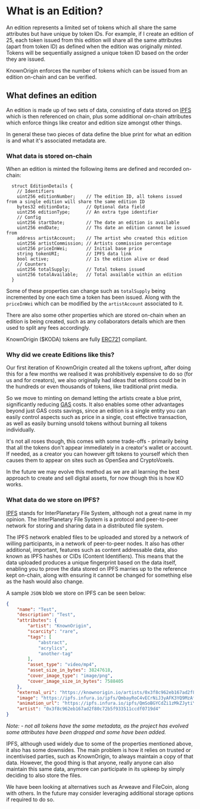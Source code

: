 # What is an Edition?

An edition represents a limited set of tokens which all share the same attributes but have unique by token IDs. 
For example, if I create an edition of 25, each token issued from this edition will share all the same attributes (apart from token ID)
as defined when the edition was originally *minted*. Tokens will be sequentially assigned a unique token ID 
based on the order they are issued.

KnownOrigin enforces the number of tokens which can be issued from an edition on-chain and can be verified. 

## What defines an edition

An edition is made up of two sets of data, consisting of data stored on [IPFS](https://ipfs.io/) which is then referenced on chain, 
plus some additional on-chain attributes which enforce things like creator and edition size amongst other things.

In general these two pieces of data define the blue print for what an edition is and what it's associated metadata are.

### What data is stored on-chain

When an edition is minted the following items are defined and recorded on-chain:

```solidity
  struct EditionDetails {
    // Identifiers
    uint256 editionNumber;    // The edition ID, all tokens issued from a single edition will share the same edition ID
    bytes32 editionData;      // Optional data field
    uint256 editionType;      // An extra type identifier
    // Config
    uint256 startDate;        // The date an edition is available
    uint256 endDate;          // Ths date an edition cannot be issued from
    address artistAccount;    // The artist who created this edition
    uint256 artistCommission; // Artists commission percentage
    uint256 priceInWei;       // Initial base price
    string tokenURI;          // IPFS data link
    bool active;              // Is the edition alive or dead
    // Counters
    uint256 totalSupply;      // Total tokens issued
    uint256 totalAvailable;   // Total available within an edition
  }
```

Some of these properties can change such as `totalSupply` being incremented by one each time a token has been issued. 
Along with the `priceInWei` which can be modified by the `artistAccount` associated to it.

There are also some other properties which are stored on-chain when an edition is being created, such as any collaborators 
details which are then used to split any fees accordingly.

KnownOrigin ($KODA) tokens are fully [ERC721](http://erc721.org/) compliant.

### Why did we create Editions like this?

Our first iteration of KnownOrigin created all the tokens upfront, after doing this for a few months we realised it was prohibitively 
expensive to do so (for us and for creators), we also originally had ideas that editions could be in the hundreds or even thousands of tokens, 
like traditional print media.

So we move to minting on demand letting the artists create a blue print, significantly reducing [GAS](https://kb.myetherwallet.com/en/transactions/what-is-gas/) costs. It also
enables some other advantages beyond just GAS costs savings, since an edition is a single entity you can easily control
aspects such as price in a single, cost effective transaction, as well as easily burning unsold tokens without burning 
all tokens individually.

It's not all roses though, this comes with some trade-offs - primarily being that all the tokens don't appear immediately in a creator's wallet or account. 
If needed, as a creator you can however gift tokens to yourself which then causes them to appear on sites such as OpenSea and CryptoVoxels. 

In the future we may evolve this method as we are all learning the best approach to create and sell digital assets, for now though this is how KO works. 

### What data do we store on IPFS?

[IPFS](https://ipfs.io/) stands for InterPlanetary File System, although not a great name in my opinion.
The InterPlanetary File System is a protocol and peer-to-peer network for storing and sharing data in a distributed file system.

The IPFS network enabled files to be uploaded and stored by a network of willing participants, in a network of peer-to-peer nodes.
It also has other additional, important, features such as content addressable data, also known as IPFS hashes or CIDs (Content Identifiers). 
This means that the data uploaded produces a unique fingerprint based on the data itself, enabling you to prove the data stored on IPFS marries 
up to the reference kept on-chain, along with ensuring it cannot be changed for something else as the hash would also change.

A sample `JSON` blob we store on IPFS can be seen below:

```json
{
    "name": "Test",
    "description": "Test",
    "attributes": {
        "artist": "KnownOrigin",
        "scarcity": "rare",
        "tags": [
            "abstract",
            "acrylics",
            "another-tag"
        ],
        "asset_type": "video/mp4",
        "asset_size_in_bytes": 38247618,
        "cover_image_type": "image/png",
        "cover_image_size_in_bytes": 7588405
    },
    "external_uri": "https://knownorigin.io/artists/0x3f8c962eb167ad2f80c72b5f933511ccdf0719d4",
    "image": "https://ipfs.infura.io/ipfs/QmbayRoC4vECrNiJ3yAFK3YQ9MzAfhKgpAspNLRSBc8ZeV/asset.png",
    "animation_url": "https://ipfs.infura.io/ipfs/QmSoBGYCdZi1zMkZJytiYbyCG3dPKaG4fJmyQzAKihKfW3/asset.mp4",
    "artist": "0x3f8c962eb167ad2f80c72b5f933511ccdf0719d4"
}
```

_Note: - not all tokens have the same metadata, as the project has evolved some attributes have been dropped and some have been added._ 

IPFS, although used widely due to some of the properties mentioned above, it also has some downsides.
The main problem is how it relies on trusted or incentivised parties, such as KnownOrigin, to always maintain a copy of that data. 
However, the good thing is that anyone, really anyone can also maintain this same data, anymore can participate in its
upkeep by simply deciding to also store the files.
 
We have been looking at alternatives such as Arweave and FileCoin, along with others.
In the future may consider leveraging additional storage options if required to do so.  
